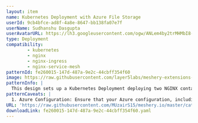 ```yaml
---
layout: item
name: Kubernetes Deployment with Azure File Storage
userId: 9cb4bfce-ad8f-4a8e-8647-bb138fa07e7f
userName: Sudhanshu Dasgupta
userAvatarURL: https://lh3.googleusercontent.com/ogw/ANLem4by2trMHMbI8-4FCyNm2MbZ5hUTD5-Yxnyv3wImaQ=s32-c-mo
type: Deployment
compatibility: 
        - kubernetes
        - nginx
        - nginx-ingress
        - nginx-service-mesh
patternId: fe260015-147d-487a-9e2c-44cbff354f60
image: https://raw.githubusercontent.com/layer5labs/meshery-extensions-packages/master/action-assets/design-assets/fe260015-147d-487a-9e2c-44cbff354f60-light.png,https://raw.githubusercontent.com/layer5labs/meshery-extensions-packages/master/action-assets/design-assets/fe260015-147d-487a-9e2c-44cbff354f60-dark.png
patternInfo: |
  This design sets up a Kubernetes Deployment deploying two NGINX containers. Each container utilizes an Azure File storage volume for shared data. The NGINX instances serve web content while accessing an Azure File share, enabling scalable and shared storage for the web servers.
patternCaveats: |
  1. Azure Configuration: Ensure that your Azure configuration, including secrets, is correctly set up to access the Azure File share.\n\n2. Data Sharing: Multiple NGINX containers share the same storage. Be cautious when handling write operations to avoid conflicts or data corruption.\n\n3. Scalability: Consider the scalability of both NGINX and Azure File storage to meet your application's demands.\n\n4. Security: Safeguard the secrets used to access Azure resources and limit access to only authorized entities.\n\n5. Pod Recovery: Ensure that the pod recovery strategy is well-defined to handle disruptions or node failures.\n\n6. Azure Costs: Monitor and manage costs associated with Azure File storage, as it may incur charges based on usage.\n\n7. Maintenance: Plan for regular maintenance and updates of both NGINX and Azure configurations to address security and performance improvements.\n\n8. Monitoring: Implement monitoring and alerts for both the NGINX containers and Azure File storage to proactively detect and address issues.\n\n9. Backup and Disaster Recovery: Establish a backup and disaster recovery plan to safeguard data stored in Azure File storage.
URL: 'https://raw.githubusercontent.com/MUzairS15/meshery.io/master/catalog/fe260015-147d-487a-9e2c-44cbff354f60.yaml'
downloadLink: fe260015-147d-487a-9e2c-44cbff354f60.yaml
---
```

